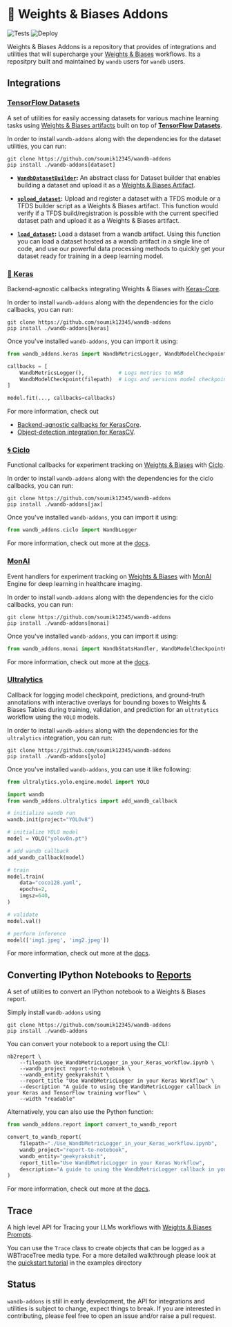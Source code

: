 # 🐝 Weights & Biases Addons

![Tests](https://github.com/soumik12345/wandb-addons/actions/workflows/tests.yml/badge.svg)
![Deploy](https://github.com/soumik12345/wandb-addons/actions/workflows/deploy.yml/badge.svg)

Weights & Biases Addons is a repository that provides of integrations and utilities that will supercharge your [Weights & Biases](https://wandb.ai/site) workflows. Its a repositpry built and maintained by `wandb` users for `wandb` users.

## Integrations

### [TensorFlow Datasets](https://www.tensorflow.org/datasets)

A set of utilities for easily accessing datasets for various machine learning tasks using [Weights & Biases artifacts](https://docs.wandb.ai/guides/artifacts) built on top of [**TensorFlow Datasets**](https://www.tensorflow.org/datasets).

In order to install `wandb-addons` along with the dependencies for the dataset utilities, you can run:

```shell
git clone https://github.com/soumik12345/wandb-addons
pip install ./wandb-addons[dataset]
```

- **[`WandbDatasetBuilder`](https://soumik12345.github.io/wandb-addons/dataset/dataset_loading/#wandb_addons.dataset.dataset_builder.WandbDatasetBuilder):** An abstract class for Dataset builder that enables building a dataset and upload it as a [Weights & Biases Artifact](https://docs.wandb.ai/guides/artifacts).

- **[`upload_dataset`](https://soumik12345.github.io/wandb-addons/dataset/dataset_loading/#wandb_addons.dataset.dataset_upload.upload_dataset):** Upload and register a dataset with a TFDS module or a TFDS builder script as a Weights & Biases artifact. This function would verify if a TFDS build/registration is possible with the current specified dataset path and upload it as a Weights & Biases artifact.

- **[`load_dataset`](https://soumik12345.github.io/wandb-addons/dataset/dataset_loading/#wandb_addons.dataset.dataset_loading.load_dataset):** Load a dataset from a wandb artifact. Using this function you can load a dataset hosted as a wandb artifact in a single line of code, and use our powerful data processing methods to quickly get your dataset ready for training in a deep learning model.

### [🦄 Keras](https://github.com/keras-team/keras-core)

Backend-agnostic callbacks integrating Weights & Biases with [Keras-Core](https://github.com/keras-team/keras-core).

In order to install `wandb-addons` along with the dependencies for the ciclo callbacks, you can run:

```shell
git clone https://github.com/soumik12345/wandb-addons
pip install ./wandb-addons[keras]
```

Once you've installed `wandb-addons`, you can import it using:

```python
from wandb_addons.keras import WandbMetricsLogger, WandbModelCheckpoint

callbacks = [
    WandbMetricsLogger(),           # Logs metrics to W&B
    WandbModelCheckpoint(filepath)  # Logs and versions model checkpoints to W&B
]

model.fit(..., callbacks=callbacks)
```

For more information, check out
- [Backend-agnostic callbacks for KerasCore](https://geekyrakshit.dev/wandb-addons/keras/callbacks/).
- [Object-detection integration for KerasCV](https://geekyrakshit.dev/wandb-addons/keras/object_detection/).

### [🌀 Ciclo](https://github.com/cgarciae/ciclo)

Functional callbacks for experiment tracking on [Weights & Biases](https://wandb.ai/site) with [Ciclo](https://github.com/cgarciae/ciclo).

In order to install `wandb-addons` along with the dependencies for the ciclo callbacks, you can run:

```shell
git clone https://github.com/soumik12345/wandb-addons
pip install ./wandb-addons[jax]
```

Once you've installed `wandb-addons`, you can import it using:

```python
from wandb_addons.ciclo import WandbLogger
```

For more information, check out more at the [docs](https://soumik12345.github.io/wandb-addons/ciclo/ciclo/).

### [MonAI](https://github.com/Project-MONAI/MONAI)

Event handlers for experiment tracking on [Weights & Biases](https://wandb.ai/site) with [MonAI](https://github.com/Project-MONAI/MONAI) Engine for deep learning in healthcare imaging.

In order to install `wandb-addons` along with the dependencies for the ciclo callbacks, you can run:

```shell
git clone https://github.com/soumik12345/wandb-addons
pip install ./wandb-addons[monai]
```

Once you've installed `wandb-addons`, you can import it using:

```python
from wandb_addons.monai import WandbStatsHandler, WandbModelCheckpointHandler
```

For more information, check out more at the [docs](https://soumik12345.github.io/wandb-addons/monai/monai/).

### [Ultralytics](https://github.com/ultralytics/ultralytics)

Callback for logging model checkpoint, predictions, and ground-truth annotations with interactive overlays for bounding boxes to Weights & Biases Tables during training, validation, and prediction for an `ultratytics` workflow using the `YOLO` models.

In order to install `wandb-addons` along with the dependencies for the `ultralytics` integration, you can run:

```shell
git clone https://github.com/soumik12345/wandb-addons
pip install ./wandb-addons[yolo]
```

Once you've installed `wandb-addons`, you can use it like following:

```python
from ultralytics.yolo.engine.model import YOLO

import wandb
from wandb_addons.ultralytics import add_wandb_callback

# initialize wandb run
wandb.init(project="YOLOv8")

# initialize YOLO model
model = YOLO("yolov8n.pt")

# add wandb callback
add_wandb_callback(model)

# train
model.train(
    data="coco128.yaml",
    epochs=2,
    imgsz=640,
)

# validate
model.val()

# perform inference
model(['img1.jpeg', 'img2.jpeg'])
```

For more information, check out more at the [docs](https://soumik12345.github.io/wandb-addons/ultralytics/yolo/).


## Converting IPython Notebooks to [Reports](https://docs.wandb.ai/guides/reports)

A set of utilities to convert an IPython notebook to a Weights & Biases report.

Simply install `wandb-addons` using

```shell
git clone https://github.com/soumik12345/wandb-addons
pip install ./wandb-addons
```

You can convert your notebook to a report using the CLI:

```shell
nb2report \
    --filepath Use_WandbMetricLogger_in_your_Keras_workflow.ipynb \
    --wandb_project report-to-notebook \
    --wandb_entity geekyrakshit \
    --report_title "Use WandbMetricLogger in your Keras Workflow" \
    --description "A guide to using the WandbMetricLogger callback in your Keras and TensorFlow training worflow" \
    --width "readable"
```

Alternatively, you can also use the Python function:

```python
from wandb_addons.report import convert_to_wandb_report

convert_to_wandb_report(
    filepath="./Use_WandbMetricLogger_in_your_Keras_workflow.ipynb",
    wandb_project="report-to-notebook",
    wandb_entity="geekyrakshit",
    report_title="Use WandbMetricLogger in your Keras Workflow",
    description="A guide to using the WandbMetricLogger callback in your Keras and TensorFlow training worflow"
)
```

For more information, check out more at the [docs](https://soumik12345.github.io/wandb-addons/report/).

## Trace
A high level API for Tracing your LLMs workflows with [Weights & Biases Prompts](https://wandb.ai/site/prompts).

You can use the `Trace` class to create objects that can be logged as a WBTraceTree media type. 
For a more detailed walkthrough please look at the [quickstart tutorial](docs/prompts/examples/Trace_QuickStart.ipynb) in the examples directory 

## Status

`wandb-addons` is still in early development, the API for integrations and utilities is subject to change, expect things to break. If you are interested in contributing, please feel free to open an issue and/or raise a pull request.
